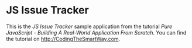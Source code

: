 # JS Issue Tracker
This is the *JS Issue Tracker* sample application from the tutorial *Pure JavaScript - Building A Real-World Application From Scratch*. You can find the tutorial on http://CodingTheSmartWay.com.
